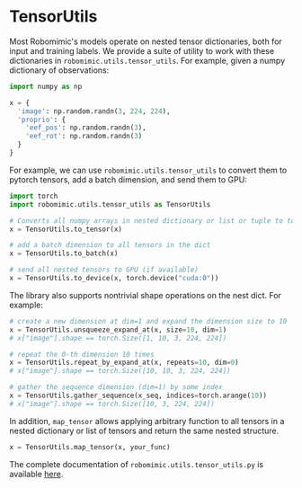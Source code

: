 # TensorUtils

Most Robomimic's models operate on nested tensor dictionaries, both for input and training labels. We provide a suite of utility to work with these dictionaries in `robomimic.utils.tensor_utils`. For example, given a numpy dictionary of observations:
```python
import numpy as np

x = {
  'image': np.random.randn(3, 224, 224),
  'proprio': {
    'eef_pos': np.random.randn(3),
    'eef_rot': np.random.randn(3)
  }
}
```

For example, we can use `robomimic.utils.tensor_utils` to convert them to pytorch tensors, add a batch dimension, and send them to GPU:

```python
import torch
import robomimic.utils.tensor_utils as TensorUtils

# Converts all numpy arrays in nested dictionary or list or tuple to torch tensors
x = TensorUtils.to_tensor(x)  

# add a batch dimension to all tensors in the dict
x = TensorUtils.to_batch(x)

# send all nested tensors to GPU (if available)
x = TensorUtils.to_device(x, torch.device("cuda:0"))
```

The library also supports nontrivial shape operations on the nest dict. For example:

```python
# create a new dimension at dim=1 and expand the dimension size to 10
x = TensorUtils.unsqueeze_expand_at(x, size=10, dim=1)  
# x["image"].shape == torch.Size([1, 10, 3, 224, 224])

# repeat the 0-th dimension 10 times
x = TensorUtils.repeat_by_expand_at(x, repeats=10, dim=0)  
# x["image"].shape == torch.Size([10, 10, 3, 224, 224])

# gather the sequence dimension (dim=1) by some index
x = TensorUtils.gather_sequence(x_seq, indices=torch.arange(10)) 
# x["image"].shape == torch.Size([10, 3, 224, 224])
```

In addition, `map_tensor` allows applying arbitrary function to all tensors in a nested dictionary or list of tensors and return the same nested structure.
```python
x = TensorUtils.map_tensor(x, your_func)
```

The complete documentation of `robomimic.utils.tensor_utils.py` is available [here](../api/robomimic.utils.html#module-robomimic.utils.tensor_utils).